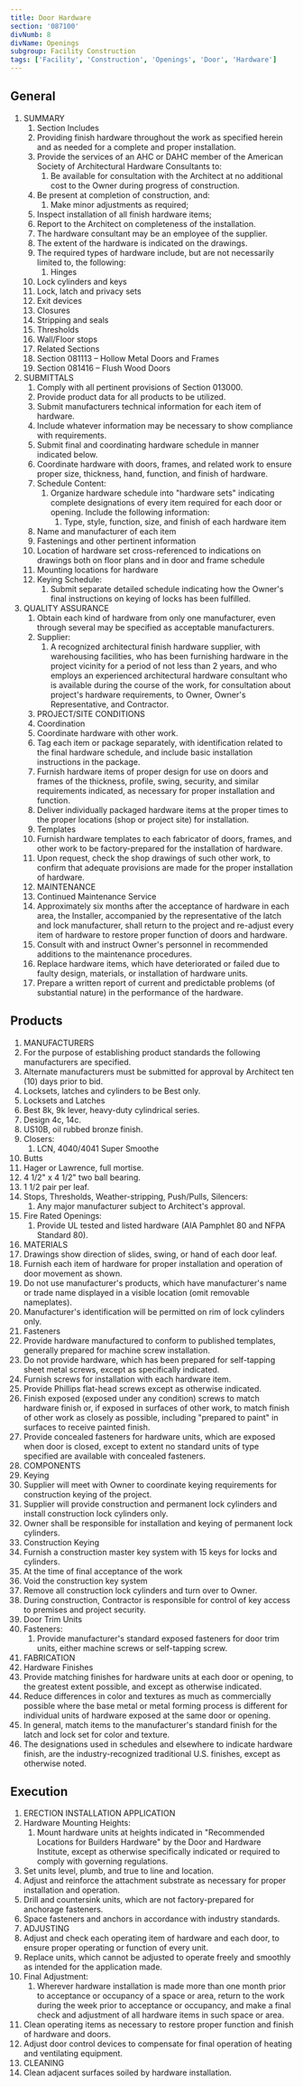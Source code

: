 ```yaml
---
title: Door Hardware
section: '087100'
divNumb: 8
divName: Openings
subgroup: Facility Construction
tags: ['Facility', 'Construction', 'Openings', 'Door', 'Hardware']
---
```


## General

1. SUMMARY
   1. Section Includes
   1. Providing finish hardware throughout the work as specified herein and as needed for a complete and proper installation.
   1. Provide the services of an AHC or DAHC member of the American Society of Architectural Hardware Consultants to:
      1. Be available for consultation with the Architect at no additional cost to the Owner during progress of construction.
   1. Be present at completion of construction, and:
      1. Make minor adjustments as required;
   1. Inspect installation of all finish hardware items;
   1. Report to the Architect on completeness of the installation.
   1. The hardware consultant may be an employee of the supplier.
   1. The extent of the hardware is indicated on the drawings.
   1. The required types of hardware include, but are not necessarily limited to, the following:
      1. Hinges
   1. Lock cylinders and keys
   1. Lock, latch and privacy sets
   1. Exit devices
   1. Closures
   1. Stripping and seals
   1. Thresholds
   1. Wall/Floor stops
   1. Related Sections
   1. Section 081113 – Hollow Metal Doors and Frames
   1. Section 081416 – Flush Wood Doors
1. SUBMITTALS
   1. Comply with all pertinent provisions of Section 013000.
   1. Provide product data for all products to be utilized.
   1. Submit manufacturers technical information for each item of hardware.
   1. Include whatever information may be necessary to show compliance with requirements.
   1. Submit final and coordinating hardware schedule in manner indicated below.
   1. Coordinate hardware with doors, frames, and related work to ensure proper size, thickness, hand, function, and finish of hardware.
   1. Schedule Content:
      1. Organize hardware schedule into "hardware sets" indicating complete designations of every item required for each door or opening. Include the following information:
            1. Type, style, function, size, and finish of each hardware item
   1. Name and manufacturer of each item
   1. Fastenings and other pertinent information
   1. Location of hardware set cross-referenced to indications on drawings both on floor plans and in door and frame schedule
   1. Mounting locations for hardware
   1. Keying Schedule:
      1. Submit separate detailed schedule indicating how the Owner's final instructions on keying of locks has been fulfilled.
1. QUALITY ASSURANCE
   1. Obtain each kind of hardware from only one manufacturer, even through several may be specified as acceptable manufacturers.
   1. Supplier:
      1. A recognized architectural finish hardware supplier, with warehousing facilities, who has been furnishing hardware in the project vicinity for a period of not less than 2 years, and who employs an experienced architectural hardware consultant who is available during the course of the work, for consultation about project's hardware requirements, to Owner, Owner's Representative, and Contractor.
   1. PROJECT/SITE CONDITIONS
   1. Coordination
   1. Coordinate hardware with other work.
   1. Tag each item or package separately, with identification related to the final hardware schedule, and include basic installation instructions in the package.
   1. Furnish hardware items of proper design for use on doors and frames of the thickness, profile, swing, security, and similar requirements indicated, as necessary for proper installation and function.
   1. Deliver individually packaged hardware items at the proper times to the proper locations (shop or project site) for installation.
   1. Templates
   1. Furnish hardware templates to each fabricator of doors, frames, and other work to be factory-prepared for the installation of hardware.
   1. Upon request, check the shop drawings of such other work, to confirm that adequate provisions are made for the proper installation of hardware.
   1. MAINTENANCE
   1. Continued Maintenance Service
   1. Approximately six months after the acceptance of hardware in each area, the Installer, accompanied by the representative of the latch and lock manufacturer, shall return to the project and re-adjust every item of hardware to restore proper function of doors and hardware.
   1. Consult with and instruct Owner's personnel in recommended additions to the maintenance procedures.
   1. Replace hardware items, which have deteriorated or failed due to faulty design, materials, or installation of hardware units.
   1. Prepare a written report of current and predictable problems (of substantial nature) in the performance of the hardware.

## Products

   1. MANUFACTURERS
   1. For the purpose of establishing product standards the following manufacturers are specified.
   1. Alternate manufacturers must be submitted for approval by Architect ten (10) days prior to bid.
   1. Locksets, latches and cylinders to be Best only.
   1. Locksets and Latches
   1. Best 8k, 9k lever, heavy-duty cylindrical series.
   1. Design 4c, 14c.
   1. US10B, oil rubbed bronze finish.
   1. Closers:
      1. LCN, 4040/4041 Super Smoothe
   1. Butts
   1. Hager or Lawrence, full mortise.
   1. 4 1/2" x 4 1/2" two ball bearing.
   1. 1 1/2 pair per leaf.
   1. Stops, Thresholds, Weather-stripping, Push/Pulls, Silencers:
      1. Any major manufacturer subject to Architect's approval.
   1. Fire Rated Openings:
      1. Provide UL tested and listed hardware (AIA Pamphlet 80 and NFPA Standard 80).
   1. MATERIALS
   1. Drawings show direction of slides, swing, or hand of each door leaf.
   1. Furnish each item of hardware for proper installation and operation of door movement as shown.
   1. Do not use manufacturer's products, which have manufacturer's name or trade name displayed in a visible location (omit removable nameplates).
   1. Manufacturer's identification will be permitted on rim of lock cylinders only.
   1. Fasteners
   1. Provide hardware manufactured to conform to published templates, generally prepared for machine screw installation.
   1. Do not provide hardware, which has been prepared for self-tapping sheet metal screws, except as specifically indicated.
   1. Furnish screws for installation with each hardware item.
   1. Provide Phillips flat-head screws except as otherwise indicated.
   1. Finish exposed (exposed under any condition) screws to match hardware finish or, if exposed in surfaces of other work, to match finish of other work as closely as possible, including "prepared to paint" in surfaces to receive painted finish.
   1. Provide concealed fasteners for hardware units, which are exposed when door is closed, except to extent no standard units of type specified are available with concealed fasteners.
   1. COMPONENTS
   1. Keying
   1. Supplier will meet with Owner to coordinate keying requirements for construction keying of the project.
   1. Supplier will provide construction and permanent lock cylinders and install construction lock cylinders only.
   1. Owner shall be responsible for installation and keying of permanent lock cylinders.
   1. Construction Keying
   1. Furnish a construction master key system with 15 keys for locks and cylinders.
   1. At the time of final acceptance of the work
   1. Void the construction key system
   1. Remove all construction lock cylinders and turn over to Owner.
   1. During construction, Contractor is responsible for control of key access to premises and project security.
   1. Door Trim Units
   1. Fasteners:
      1. Provide manufacturer's standard exposed fasteners for door trim units, either machine screws or self-tapping screw.
   1. FABRICATION
   1. Hardware Finishes
   1. Provide matching finishes for hardware units at each door or opening, to the greatest extent possible, and except as otherwise indicated.
   1. Reduce differences in color and textures as much as commercially possible where the base metal or metal forming process is different for individual units of hardware exposed at the same door or opening.
   1. In general, match items to the manufacturer's standard finish for the latch and lock set for color and texture.
   1. The designations used in schedules and elsewhere to indicate hardware finish, are the industry-recognized traditional U.S. finishes, except as otherwise noted.

## Execution

   1. ERECTION INSTALLATION APPLICATION
   1. Hardware Mounting Heights:
      1. Mount hardware units at heights indicated in "Recommended Locations for Builders Hardware" by the Door and Hardware Institute, except as otherwise specifically indicated or required to comply with governing regulations.
   1. Set units level, plumb, and true to line and location.
   1. Adjust and reinforce the attachment substrate as necessary for proper installation and operation.
   1. Drill and countersink units, which are not factory-prepared for anchorage fasteners.
   1. Space fasteners and anchors in accordance with industry standards.
   1. ADJUSTING
   1. Adjust and check each operating item of hardware and each door, to ensure proper operating or function of every unit.
   1. Replace units, which cannot be adjusted to operate freely and smoothly as intended for the application made.
   1. Final Adjustment:
      1. Wherever hardware installation is made more than one month prior to acceptance or occupancy of a space or area, return to the work during the week prior to acceptance or occupancy, and make a final check and adjustment of all hardware items in such space or area.
   1. Clean operating items as necessary to restore proper function and finish of hardware and doors.
   1. Adjust door control devices to compensate for final operation of heating and ventilating equipment.
   1. CLEANING
   1. Clean adjacent surfaces soiled by hardware installation.

